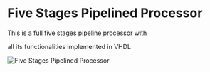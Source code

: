 # Five Stages Pipelined Processor

This is a full five stages pipeline processor with

all its functionalities implemented in VHDL

![Five Stages Pipelined Processor](https://github.com/itsHamdySalem/five-stages-pipelined-processor/assets/70281704/3b5e41e7-0e55-4c21-a379-6bb85602fb7a)

